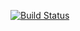 [![Build Status](https://travis-ci.com/Bitok85/job4j_tracker.svg?branch=master)](https://travis-ci.com/Bitok85/job4j_tracker)